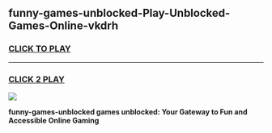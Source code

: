 
## funny-games-unblocked-Play-Unblocked-Games-Online-vkdrh
<h3>
<a href="https://premium76.site?title=funny-games-unblocked&ref=25A">CLICK TO PLAY</a></h3>
<hr>

<h3>
<a href="https://premium76.site?title=funny-games-unblocked&ref=25A">CLICK 2 PLAY</a>
  
</h3>

<a href="https://premium76.site?title=funny-games-unblocked&ref=25A"><img src="https://clearcache.store/games.png"></a>


**funny-games-unblocked games unblocked: Your Gateway to Fun and Accessible Online Gaming**
